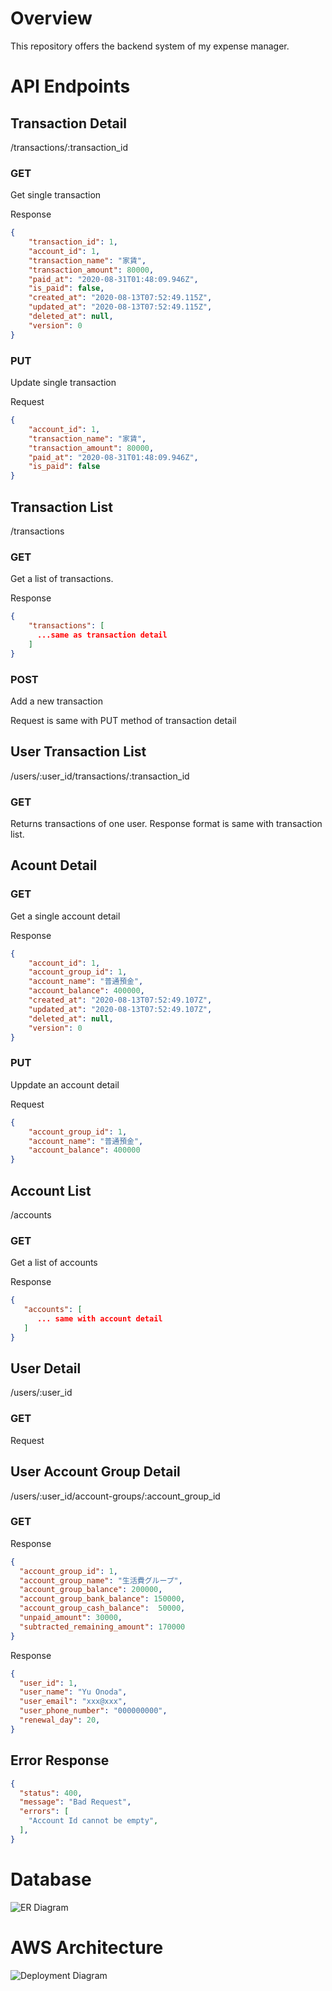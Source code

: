 # Overview 
This repository offers the backend system of my expense manager.

# API Endpoints

## Transaction Detail
/transactions/:transaction_id

### GET
Get single transaction

Response
```json
{
    "transaction_id": 1,
    "account_id": 1,
    "transaction_name": "家賃",
    "transaction_amount": 80000,
    "paid_at": "2020-08-31T01:48:09.946Z",
    "is_paid": false,
    "created_at": "2020-08-13T07:52:49.115Z",
    "updated_at": "2020-08-13T07:52:49.115Z",
    "deleted_at": null,
    "version": 0
}
```

### PUT
Update single transaction

Request 
```json
{
    "account_id": 1,
    "transaction_name": "家賃",
    "transaction_amount": 80000,
    "paid_at": "2020-08-31T01:48:09.946Z",
    "is_paid": false
}
```

## Transaction List
/transactions

### GET
Get a list of transactions.

Response
```json
{
    "transactions": [
      ...same as transaction detail
    ]
}
```

### POST
Add a new transaction

Request is same with PUT method of transaction detail

## User Transaction List
/users/:user_id/transactions/:transaction_id

### GET
Returns transactions of one user. Response format is same with transaction list. 

## Acount Detail
### GET
Get a single account detail

Response
```json
{
    "account_id": 1,
    "account_group_id": 1,
    "account_name": "普通預金",
    "account_balance": 400000,
    "created_at": "2020-08-13T07:52:49.107Z",
    "updated_at": "2020-08-13T07:52:49.107Z",
    "deleted_at": null,
    "version": 0
}
```

### PUT 
Uppdate an account detail

Request
```json
{
    "account_group_id": 1,
    "account_name": "普通預金",
    "account_balance": 400000
}
```

## Account List 
/accounts

### GET
Get a list of accounts

Response
```json
{
   "accounts": [
      ... same with account detail
   ]
}
```

## User Detail
/users/:user_id

### GET

Request

## User Account Group Detail
/users/:user_id/account-groups/:account_group_id

### GET

Response
```json
{
  "account_group_id": 1,
  "account_group_name": "生活費グループ",
  "account_group_balance": 200000,
  "account_group_bank_balance": 150000,
  "account_group_cash_balance":  50000,
  "unpaid_amount": 30000,
  "subtracted_remaining_amount": 170000
}
```



Response
```json
{
  "user_id": 1,
  "user_name": "Yu Onoda",
  "user_email": "xxx@xxx",
  "user_phone_number": "000000000",
  "renewal_day": 20,
}
```


## Error Response 
```json
{
  "status": 400,
  "message": "Bad Request",
  "errors": [
    "Account Id cannot be empty",
  ],
}
```





# Database

![ER Diagram](./er-diagram.jpg "ER Diagram")

# AWS Architecture

![Deployment Diagram](./deployment-diagram.png "Deployment Diagram")